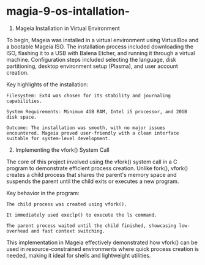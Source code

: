 # magia-9-os-intallation-
1. Mageia Installation in Virtual Environment

To begin, Mageia was installed in a virtual environment using VirtualBox and a bootable Mageia ISO. The installation process included downloading the ISO, flashing it to a USB with Balena Etcher, and running it through a virtual machine. Configuration steps included selecting the language, disk partitioning, desktop environment setup (Plasma), and user account creation.

Key highlights of the installation:

    Filesystem: Ext4 was chosen for its stability and journaling capabilities.

    System Requirements: Minimum 4GB RAM, Intel i5 processor, and 20GB disk space.

    Outcome: The installation was smooth, with no major issues encountered. Mageia proved user-friendly with a clean interface suitable for system-level development.

2. Implementing the vfork() System Call

The core of this project involved using the vfork() system call in a C program to demonstrate efficient process creation. Unlike fork(), vfork() creates a child process that shares the parent's memory space and suspends the parent until the child exits or executes a new program.

Key behavior in the program:

    The child process was created using vfork().

    It immediately used execlp() to execute the ls command.

    The parent process waited until the child finished, showcasing low-overhead and fast context switching.

This implementation in Mageia effectively demonstrated how vfork() can be used in resource-constrained environments where quick process creation is needed, making it ideal for shells and lightweight utilities.
